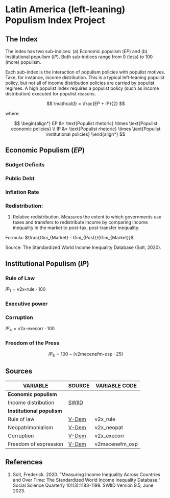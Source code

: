 # Latin America (left-leaning) Populism Index Project

## The Index

The index has two sub-indices: (a) Economic populism $(EP)$ and (b) Institutional populism $(IP)$. Both sub-indices range from 0 (less) to 100 (more) populism.

Each sub-index is the interaction of populism policies with populist motives. Take, for instance, income distribution. This is a typical left-leaning populist policy, but not all of income distribution policies are carried by populist regimes. A high populist index requires a populist policy (such as income distribution) executed for populist reasons.

$$
\mathcal{I} = \frac{EP + IP}{2}
$$

where:

$$
\begin{align*}
EP &= \text{Populist rhetoric} \times \text{Populist economic policies} \\
IP &= \text{Populist rhetoric} \times \text{Populist institutional policies}
\\end{align*}
$$

## Economic Populism $(EP$)

### Budget Deficits

### Public Debt

### Inflation Rate

### Redistribution:

1) Relative redistribution. Measures the extent to which governments use taxes and transfers to redistribute income by comparing income inequality in the market to post-tax, post-transfer inequality.

Formula: $\frac{Gini_{Market} - Gini_{Post}}{Gini_{Market}}$

Source: The Standardized World Income Inequality Database (Solt, 2020). 

## Institutional Populism $(IP)$

### Rule of Law

$IP_1 = \text{v2x-rule} \cdot 100$

<!--
V-Dem rule of law components:
1. Compliance with high court                    - v2juhccomp
2. Complance with judiciary                      - v2jucomp
3. High court independence                       - v2juhcind
4. Lower court independence                      - v2juncind
5. Transparent laws with predictable enforcement - v2cltrnslw
6. Access to justice for men                     - v2clacjstm
7. Access to justice for women                   - v2clacjstw
8. Judicial accountability                       - v2juaccnt
9. Judicial corruption decision                  - v2jucorrde
10. Public sector corrupt exchanges              - v2xcrptps
11. Public sector theft                          - v2xthftps
12. Executive bribery and corrupt exchanges      - v2exbribe
13. Executive embezzlement and theft             - v2exembez

-->

### Executive power

<!--
V-Dem neopatrimonialism components:
1. Vote buyins - v2elvotbuy
2. Particularistic vs public goods                    - v2dlencmps
3. Party linkages                                     - v2psprlnks
4. Executive respects constitution                    - v2exrescon
5. Executive oversight                                - v2lgotovst
6. Legislature controls resources                     - v2lgfunds
7. Legislature investigates the executive in practice - v2lginvstp
8. High court independence                            - V2juhcind
9. Low court independence                             - v2juhcind
10. Compliance with high court                        - v2juhccomp
11. Compliance with judiciary                         - v2jucomp
12. Electoral managemente body autonomy               - v2elembaut
13. Executive embezzlement and theft                  - v2exembez
14. Executive bribes and corrput charges              - v2exbribe
15. Legislative corruption                            - v2lgcrrpt
16. Judicial corruption                               - v2jucorrde
-->

### Corruption

$IP_4 = \text{v2x-execorr} \cdot 100$

<!--
V-Dem executive corruption components:
1. Executive bribery      - v2exbribe
2. Executive embezzelment - v2xembez
-->

### Freedom of the Press

$$
IP_5 = 100 - (\text{v2mecenefm-osp} \cdot 25)
$$

## Sources

| VARIABLE                   | SOURCE         | VARIABLE CODE  |
| -------------------------- | -------------  | -------------- |
| **Economic populism**      |                |                |
| Income distribution        | [SWIID][SWIID] |
| **Institutional populism** |                |                |
| Rule of law                | [V-Dem][VDEM]  | v2x_rule       |
| Neopatrimonialism          | [V-Dem][VDEM]  | v2x_neopat     |
| Corruption                 | [V-Dem][VDEM]  | v2x_execorr    |
| Freedom of expression      | [V-Dem][VDEM]  | v2mecenefm_osp |



## References 
1. Solt, Frederick. 2020. “Measuring Income Inequality Across Countries and Over Time: The Standardized World Income Inequality Database.” Social Science Quarterly 101(3):1183-1199. SWIID Version 9.5, June 2023.



<!-- HYPERLINKS -->
[SWIID]: <https://fsolt.org/swiid/>

[VDEM]: <https://www.v-dem.net/data/the-v-dem-dataset/>

